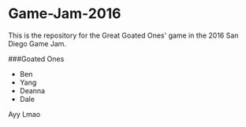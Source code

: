 # Game-Jam-2016

This is the repository for the Great Goated Ones' game in the 2016 San Diego Game Jam. 

###Goated Ones
- Ben
- Yang
- Deanna
- Dale


Ayy Lmao